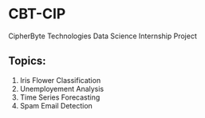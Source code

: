 # CBT-CIP
CipherByte Technologies Data Science Internship Project

## Topics:
1. Iris Flower Classification
2. Unemployement Analysis
3. Time Series Forecasting
4. Spam Email Detection
